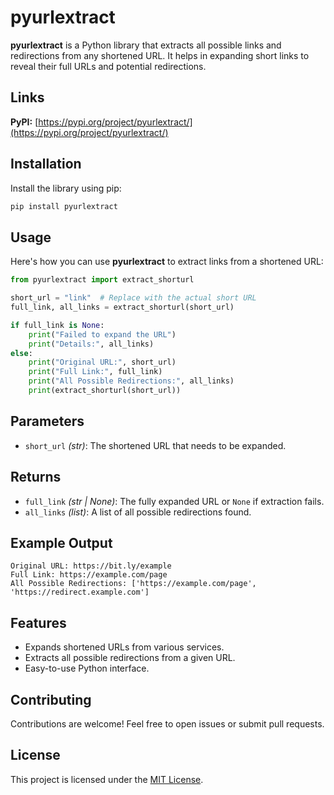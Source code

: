 # pyurlextract

**pyurlextract** is a Python library that extracts all possible links and redirections from any shortened URL. It helps in expanding short links to reveal their full URLs and potential redirections.

## Links
**PyPI:** [https://pypi.org/project/pyurlextract/](https://pypi.org/project/pyurlextract/)

## Installation

Install the library using pip:

```sh
pip install pyurlextract
```

## Usage

Here's how you can use **pyurlextract** to extract links from a shortened URL:

```python
from pyurlextract import extract_shorturl

short_url = "link"  # Replace with the actual short URL
full_link, all_links = extract_shorturl(short_url)

if full_link is None:
    print("Failed to expand the URL")
    print("Details:", all_links)
else:
    print("Original URL:", short_url)
    print("Full Link:", full_link)
    print("All Possible Redirections:", all_links)
    print(extract_shorturl(short_url))
```

## Parameters
- `short_url` *(str)*: The shortened URL that needs to be expanded.

## Returns
- `full_link` *(str | None)*: The fully expanded URL or `None` if extraction fails.
- `all_links` *(list)*: A list of all possible redirections found.

## Example Output
```
Original URL: https://bit.ly/example
Full Link: https://example.com/page
All Possible Redirections: ['https://example.com/page', 'https://redirect.example.com']
```

## Features
- Expands shortened URLs from various services.
- Extracts all possible redirections from a given URL.
- Easy-to-use Python interface.

## Contributing
Contributions are welcome! Feel free to open issues or submit pull requests.

## License
This project is licensed under the [MIT License](https://github.com/Deadpool2000/pyurlextract/blob/main/LICENSE).


